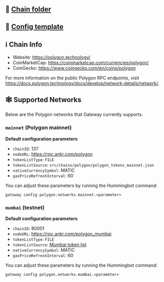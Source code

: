 ## 📁 [Chain folder](https://github.com/hummingbot/hummingbot/tree/master/gateway/src/chains/polygon)

## 📁 [Config template](https://github.com/hummingbot/hummingbot/blob/master/gateway/src/templates/polygon.yml)

## ℹ️ Chain Info

* Website: <https://polygon.technology/>
* CoinMarketCap: <https://coinmarketcap.com/currencies/polygon/>
* CoinGecko: <https://www.coingecko.com/en/coins/polygon>

For more information on the public Polygon RPC endpoints, visit <https://docs.polygon.technology/docs/develop/network-details/network/>.

## 🕸️ Supported Networks

Below are the Polygon networks that Gateway currently supports.

### `mainnet` (Polygon mainnet)

**Default configuration parameters**

* `chainID`: 137
* `nodeURL`: <https://rpc.ankr.com/polygon>
* `tokenListType`: `FILE`
* `tokenListSource`: `src/chains/polygon/polygon_tokens_mainnet.json`
* `nativeCurrencySymbol`: MATIC
* `gasPriceRefreshInterval`: 60

You can adjust these parameters by running the Hummingbot command:

```
gateway config polygon.networks.mainnet.<parameter>
```

### `mumbai` (testnet)

**Default configuration parameters**

* `chainID`: 80001
* `nodeURL`: <https://rpc.ankr.com/polygon_mumbai>
* `tokenListType`: `FILE`
* `tokenListSource`: [Mumbai token list](https://github.com/hummingbot/hummingbot/blob/master/gateway/src/chains/polygon/polygon_tokens_mumbai.json)
* `nativeCurrencySymbol`: MATIC
* `gasPriceRefreshInterval`: 60

You can adjust these parameters by running the Hummingbot command:

```
gateway config polygon.networks.mumbai.<parameter>
```
